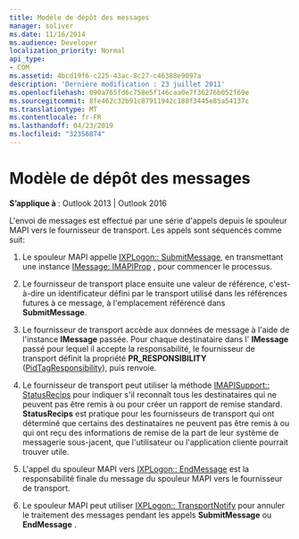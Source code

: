 ```yaml
---
title: Modèle de dépôt des messages
manager: soliver
ms.date: 11/16/2014
ms.audience: Developer
localization_priority: Normal
api_type:
- COM
ms.assetid: 4bcd19f6-c225-43ac-8c27-c46388e9097a
description: 'Dernière modification : 23 juillet 2011'
ms.openlocfilehash: 090a765fd6c758e5f146caa0e7f36276b052f69e
ms.sourcegitcommit: 8fe462c32b91c87911942c188f3445e85a54137c
ms.translationtype: MT
ms.contentlocale: fr-FR
ms.lasthandoff: 04/23/2019
ms.locfileid: "32356874"
---
```

# <a name="message-submission-model"></a>Modèle de dépôt des messages

  
  
**S’applique à** : Outlook 2013 | Outlook 2016 
  
L'envoi de messages est effectué par une série d'appels depuis le spouleur MAPI vers le fournisseur de transport. Les appels sont séquencés comme suit:
  
1. Le spouleur MAPI appelle [IXPLogon:: SubmitMessage](ixplogon-submitmessage.md), en transmettant une instance [IMessage: IMAPIProp](imessageimapiprop.md) , pour commencer le processus. 
    
2. Le fournisseur de transport place ensuite une valeur de référence, c'est-à-dire un identificateur défini par le transport utilisé dans les références futures à ce message, à l'emplacement référencé dans **SubmitMessage**.
    
3. Le fournisseur de transport accède aux données de message à l'aide de l'instance **IMessage** passée. Pour chaque destinataire dans l' **IMessage** passé pour lequel il accepte la responsabilité, le fournisseur de transport définit la propriété **PR_RESPONSIBILITY** ([PidTagResponsibility](pidtagresponsibility-canonical-property.md)), puis renvoie.
    
4. Le fournisseur de transport peut utiliser la méthode [IMAPISupport:: StatusRecips](imapisupport-statusrecips.md) pour indiquer s'il reconnaît tous les destinataires qui ne peuvent pas être remis à ou pour créer un rapport de remise standard. **StatusRecips** est pratique pour les fournisseurs de transport qui ont déterminé que certains des destinataires ne peuvent pas être remis à ou qui ont reçu des informations de remise de la part de leur système de messagerie sous-jacent, que l'utilisateur ou l'application cliente pourrait trouver utile. 
    
5. L'appel du spouleur MAPI vers [IXPLogon:: EndMessage](ixplogon-endmessage.md) est la responsabilité finale du message du spouleur MAPI vers le fournisseur de transport. 
    
6. Le spouleur MAPI peut utiliser [IXPLogon:: TransportNotify](ixplogon-transportnotify.md) pour annuler le traitement des messages pendant les appels **SubmitMessage** ou **EndMessage** . 
    

